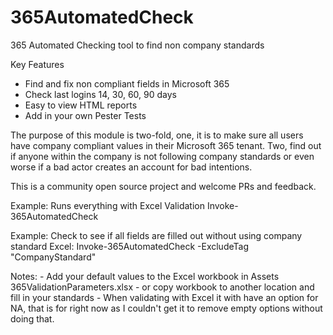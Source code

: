 # 365AutomatedCheck

365 Automated Checking tool to find non company standards

Key Features

- Find and fix non compliant fields in Microsoft 365
- Check last logins 14, 30, 60, 90 days
- Easy to view HTML reports
- Add in your own Pester Tests

The purpose of this module is two-fold, one, it is to make sure all users have company compliant values in their Microsoft 365 tenant. Two, find out if anyone within the company is not following company standards or even worse if a bad actor creates an account for bad intentions.

This is a community open source project and welcome PRs and feedback.

Example: Runs everything with Excel Validation
Invoke-365AutomatedCheck

Example: Check to see if all fields are filled out without using company standard Excel:
Invoke-365AutomatedCheck -ExcludeTag "CompanyStandard"

Notes:
	- Add your default values to the Excel workbook in Assets 365ValidationParameters.xlsx
		- or copy workbook to another location and fill in your standards
	- When validating with Excel it with have an option for NA, that is for right now as I couldn't get it to remove empty options without doing that.
